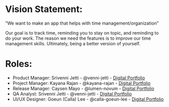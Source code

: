 # Vision Statement:
”We want to make an app 
 that helps with time management/organization”
 
Our goal is to track time, reminding you to stay on topic, and reminding to do your work.
The reason we need the features is to 
improve our time management skills.
Ultimately, being a better version of yourself.

# Roles:
- Product Manager: Srivenni Jetti - @venni-jetti - [Digital Portfolio][3]
- Project Manager: Kayana Rajan - @kayana-rajan - [Digital Portfolio][2]
- Release Manager: Caysen Mayo - @lumen-novum - [Digital Portfolio][1]
- QA Analyst: Srivenni Jetti - @venni-jetti - [Digital Portfolio][3]
- UI/UX Designer: Goeun (Calla) Lee - @calla-goeun-lee - [Digital Portfolio][4]

[1]: https://codermerlin.academy/users/caysen-mayo/Digital%20Portfolio/index.html
[2]: https://codermerlin.academy/users/kayana-rajan/Digital%20Portfolio/index.html
[3]: https://codermerlin.academy/users/srivenni-jetti/Digital%20Portfolio/index.html
[4]: https://www.codermerlin.academy/users/goeun-lee/Digital%20Portfolio/index.html
